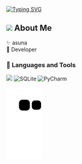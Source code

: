 [![Typing SVG](https://readme-typing-svg.demolab.com/?font=Fira+Code&size=23&duration=5009&pause=1000&color=F7F7F7&vCenter=true&width=435&lines=%F0%9F%97%BF+asuna.wav;%F0%9F%A4%96+Discord+Bot+Developer;%F0%9F%90%8D+Python+Developer)](https://git.io/typing-svg)


## <img src="https://raw.githubusercontent.com/MartinHeinz/MartinHeinz/master/wave.gif" width="15px"> About Me
✨ asuna\
🍃 Developer

### 📝 Languages and Tools
<code><img width="5%" src="https://raw.githubusercontent.com/yurijserrano/Github-Profile-Readme-Logos/df5bacba92a025537970ad7ad34a1c54e1aa6869/programming%20languages/python.svg"></code>
![SQLite](https://img.shields.io/badge/sqlite-6330F6?style=for-the-badge&logo=sqlite&logoColor=white)
![PyCharm](https://img.shields.io/badge/pycharm-143?style=for-the-badge&logo=pycharm&logoColor=white&color=6330F6&labelColor=6330F6)


<a href="https://google.com" target="_blank"><img src="https://github.com/AstraaDev/AstraaDev/blob/output/github-contribution-grid-snake.svg" alt="snake"></a>
